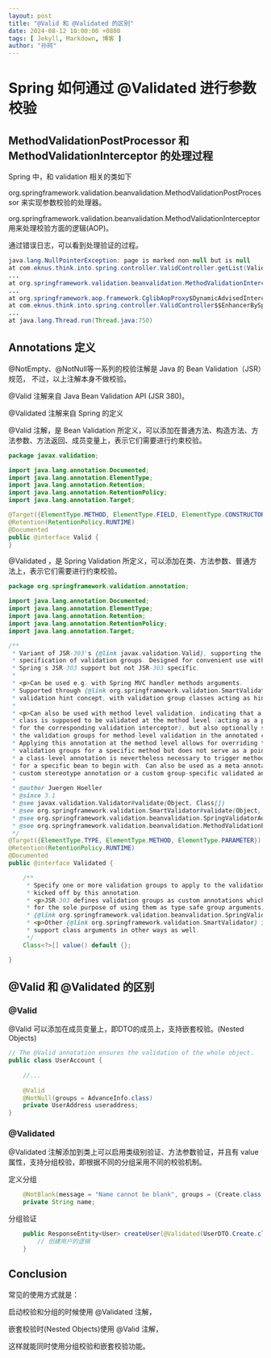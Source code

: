 ```yaml
---
layout: post
title: "@Valid 和 @Validated 的区别"
date: 2024-08-12 10:00:00 +0800
tags: [ Jekyll, Markdown, 博客 ]
author: "孙珂"
---
```


# Spring 如何通过 @Validated 进行参数校验

## MethodValidationPostProcessor 和 MethodValidationInterceptor 的处理过程

Spring 中，和 validation 相关的类如下

org.springframework.validation.beanvalidation.MethodValidationPostProcessor 来实现参数校验的处理器。

org.springframework.validation.beanvalidation.MethodValidationInterceptor 用来处理校验方面的逻辑(AOP)。

通过错误日志，可以看到处理验证的过程。

```java
java.lang.NullPointerException: page is marked non-null but is null
at com.eknus.think.into.spring.controller.ValidController.getList(ValidController.java:31)
...
at org.springframework.validation.beanvalidation.MethodValidationInterceptor.invoke(MethodValidationInterceptor.java:123)
...
at org.springframework.aop.framework.CglibAopProxy$DynamicAdvisedInterceptor.intercept(CglibAopProxy.java:707)
at com.eknus.think.into.spring.controller.ValidController$$EnhancerBySpringCGLIB$$198b7ff3.getList(<generated>)
...
at java.lang.Thread.run(Thread.java:750)

```

## Annotations 定义

@NotEmpty、@NotNull等一系列的校验注解是 Java 的 Bean Validation（JSR）规范， 不过，以上注解本身不做校验。

@Valid 注解来自 Java Bean Validation API (JSR 380)。

@Validated 注解来自 Spring 的定义


@Valid 注解，是 Bean Validation 所定义，可以添加在普通方法、构造方法、方法参数、方法返回、成员变量上，表示它们需要进行约束校验。

```java
package javax.validation;

import java.lang.annotation.Documented;
import java.lang.annotation.ElementType;
import java.lang.annotation.Retention;
import java.lang.annotation.RetentionPolicy;
import java.lang.annotation.Target;

@Target({ElementType.METHOD, ElementType.FIELD, ElementType.CONSTRUCTOR, ElementType.PARAMETER, ElementType.TYPE_USE})
@Retention(RetentionPolicy.RUNTIME)
@Documented
public @interface Valid {
}

```


@Validated ，是 Spring Validation 所定义，可以添加在类、方法参数、普通方法上，表示它们需要进行约束校验。

```java
package org.springframework.validation.annotation;

import java.lang.annotation.Documented;
import java.lang.annotation.ElementType;
import java.lang.annotation.Retention;
import java.lang.annotation.RetentionPolicy;
import java.lang.annotation.Target;

/**
 * Variant of JSR-303's {@link javax.validation.Valid}, supporting the
 * specification of validation groups. Designed for convenient use with
 * Spring's JSR-303 support but not JSR-303 specific.
 *
 * <p>Can be used e.g. with Spring MVC handler methods arguments.
 * Supported through {@link org.springframework.validation.SmartValidator}'s
 * validation hint concept, with validation group classes acting as hint objects.
 *
 * <p>Can also be used with method level validation, indicating that a specific
 * class is supposed to be validated at the method level (acting as a pointcut
 * for the corresponding validation interceptor), but also optionally specifying
 * the validation groups for method-level validation in the annotated class.
 * Applying this annotation at the method level allows for overriding the
 * validation groups for a specific method but does not serve as a pointcut;
 * a class-level annotation is nevertheless necessary to trigger method validation
 * for a specific bean to begin with. Can also be used as a meta-annotation on a
 * custom stereotype annotation or a custom group-specific validated annotation.
 *
 * @author Juergen Hoeller
 * @since 3.1
 * @see javax.validation.Validator#validate(Object, Class[])
 * @see org.springframework.validation.SmartValidator#validate(Object, org.springframework.validation.Errors, Object...)
 * @see org.springframework.validation.beanvalidation.SpringValidatorAdapter
 * @see org.springframework.validation.beanvalidation.MethodValidationPostProcessor
 */
@Target({ElementType.TYPE, ElementType.METHOD, ElementType.PARAMETER})
@Retention(RetentionPolicy.RUNTIME)
@Documented
public @interface Validated {

	/**
	 * Specify one or more validation groups to apply to the validation step
	 * kicked off by this annotation.
	 * <p>JSR-303 defines validation groups as custom annotations which an application declares
	 * for the sole purpose of using them as type-safe group arguments, as implemented in
	 * {@link org.springframework.validation.beanvalidation.SpringValidatorAdapter}.
	 * <p>Other {@link org.springframework.validation.SmartValidator} implementations may
	 * support class arguments in other ways as well.
	 */
	Class<?>[] value() default {};

}

```




## @Valid 和 @Validated 的区别

### @Valid

@Valid 可以添加在成员变量上，即DTO的成员上，支持嵌套校验。(Nested Objects)

```java
// The @Valid annotation ensures the validation of the whole object.
public class UserAccount {
    
    //...
    
    @Valid
    @NotNull(groups = AdvanceInfo.class)
    private UserAddress useraddress;
}
```

### @Validated

@Validated 注解添加到类上可以启用类级别验证、方法参数验证，并且有 value 属性，支持分组校验，即根据不同的分组采用不同的校验机制。

定义分组
```java
    @NotBlank(message = "Name cannot be blank", groups = {Create.class, Update.class})
    private String name;
```

分组验证
````java
    public ResponseEntity<User> createUser(@Validated(UserDTO.Create.class) @RequestBody UserDTO userDTO) {
        // 创建用户的逻辑
    }
````


## Conclusion

常见的使用方式就是：

启动校验和分组的时候使用 @Validated 注解，

嵌套校验时(Nested Objects)使用 @Valid 注解，

这样就能同时使用分组校验和嵌套校验功能。
